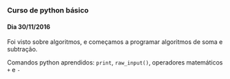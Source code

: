 ### Curso de python básico

#### Dia 30/11/2016

Foi visto sobre algoritmos, e começamos a programar algoritmos de soma e subtração.

Comandos python aprendidos: `print`, `raw_input()`, operadores matemáticos `+` e `-`
